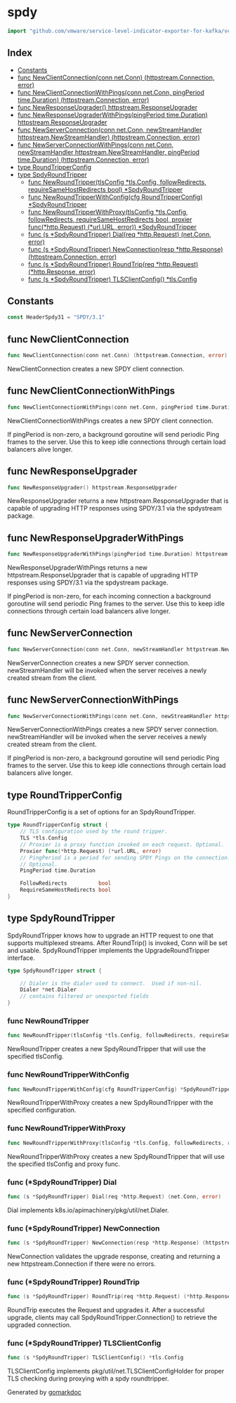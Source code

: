 <!-- Code generated by gomarkdoc. DO NOT EDIT -->

# spdy

```go
import "github.com/vmware/service-level-indicator-exporter-for-kafka/vendor/k8s.io/apimachinery/pkg/util/httpstream/spdy"
```

## Index

- [Constants](<#constants>)
- [func NewClientConnection(conn net.Conn) (httpstream.Connection, error)](<#func-newclientconnection>)
- [func NewClientConnectionWithPings(conn net.Conn, pingPeriod time.Duration) (httpstream.Connection, error)](<#func-newclientconnectionwithpings>)
- [func NewResponseUpgrader() httpstream.ResponseUpgrader](<#func-newresponseupgrader>)
- [func NewResponseUpgraderWithPings(pingPeriod time.Duration) httpstream.ResponseUpgrader](<#func-newresponseupgraderwithpings>)
- [func NewServerConnection(conn net.Conn, newStreamHandler httpstream.NewStreamHandler) (httpstream.Connection, error)](<#func-newserverconnection>)
- [func NewServerConnectionWithPings(conn net.Conn, newStreamHandler httpstream.NewStreamHandler, pingPeriod time.Duration) (httpstream.Connection, error)](<#func-newserverconnectionwithpings>)
- [type RoundTripperConfig](<#type-roundtripperconfig>)
- [type SpdyRoundTripper](<#type-spdyroundtripper>)
  - [func NewRoundTripper(tlsConfig *tls.Config, followRedirects, requireSameHostRedirects bool) *SpdyRoundTripper](<#func-newroundtripper>)
  - [func NewRoundTripperWithConfig(cfg RoundTripperConfig) *SpdyRoundTripper](<#func-newroundtripperwithconfig>)
  - [func NewRoundTripperWithProxy(tlsConfig *tls.Config, followRedirects, requireSameHostRedirects bool, proxier func(*http.Request) (*url.URL, error)) *SpdyRoundTripper](<#func-newroundtripperwithproxy>)
  - [func (s *SpdyRoundTripper) Dial(req *http.Request) (net.Conn, error)](<#func-spdyroundtripper-dial>)
  - [func (s *SpdyRoundTripper) NewConnection(resp *http.Response) (httpstream.Connection, error)](<#func-spdyroundtripper-newconnection>)
  - [func (s *SpdyRoundTripper) RoundTrip(req *http.Request) (*http.Response, error)](<#func-spdyroundtripper-roundtrip>)
  - [func (s *SpdyRoundTripper) TLSClientConfig() *tls.Config](<#func-spdyroundtripper-tlsclientconfig>)


## Constants

```go
const HeaderSpdy31 = "SPDY/3.1"
```

## func NewClientConnection

```go
func NewClientConnection(conn net.Conn) (httpstream.Connection, error)
```

NewClientConnection creates a new SPDY client connection.

## func NewClientConnectionWithPings

```go
func NewClientConnectionWithPings(conn net.Conn, pingPeriod time.Duration) (httpstream.Connection, error)
```

NewClientConnectionWithPings creates a new SPDY client connection.

If pingPeriod is non\-zero, a background goroutine will send periodic Ping frames to the server. Use this to keep idle connections through certain load balancers alive longer.

## func NewResponseUpgrader

```go
func NewResponseUpgrader() httpstream.ResponseUpgrader
```

NewResponseUpgrader returns a new httpstream.ResponseUpgrader that is capable of upgrading HTTP responses using SPDY/3.1 via the spdystream package.

## func NewResponseUpgraderWithPings

```go
func NewResponseUpgraderWithPings(pingPeriod time.Duration) httpstream.ResponseUpgrader
```

NewResponseUpgraderWithPings returns a new httpstream.ResponseUpgrader that is capable of upgrading HTTP responses using SPDY/3.1 via the spdystream package.

If pingPeriod is non\-zero, for each incoming connection a background goroutine will send periodic Ping frames to the server. Use this to keep idle connections through certain load balancers alive longer.

## func NewServerConnection

```go
func NewServerConnection(conn net.Conn, newStreamHandler httpstream.NewStreamHandler) (httpstream.Connection, error)
```

NewServerConnection creates a new SPDY server connection. newStreamHandler will be invoked when the server receives a newly created stream from the client.

## func NewServerConnectionWithPings

```go
func NewServerConnectionWithPings(conn net.Conn, newStreamHandler httpstream.NewStreamHandler, pingPeriod time.Duration) (httpstream.Connection, error)
```

NewServerConnectionWithPings creates a new SPDY server connection. newStreamHandler will be invoked when the server receives a newly created stream from the client.

If pingPeriod is non\-zero, a background goroutine will send periodic Ping frames to the server. Use this to keep idle connections through certain load balancers alive longer.

## type RoundTripperConfig

RoundTripperConfig is a set of options for an SpdyRoundTripper.

```go
type RoundTripperConfig struct {
    // TLS configuration used by the round tripper.
    TLS *tls.Config
    // Proxier is a proxy function invoked on each request. Optional.
    Proxier func(*http.Request) (*url.URL, error)
    // PingPeriod is a period for sending SPDY Pings on the connection.
    // Optional.
    PingPeriod time.Duration

    FollowRedirects          bool
    RequireSameHostRedirects bool
}
```

## type SpdyRoundTripper

SpdyRoundTripper knows how to upgrade an HTTP request to one that supports multiplexed streams. After RoundTrip\(\) is invoked, Conn will be set and usable. SpdyRoundTripper implements the UpgradeRoundTripper interface.

```go
type SpdyRoundTripper struct {

    // Dialer is the dialer used to connect.  Used if non-nil.
    Dialer *net.Dialer
    // contains filtered or unexported fields
}
```

### func NewRoundTripper

```go
func NewRoundTripper(tlsConfig *tls.Config, followRedirects, requireSameHostRedirects bool) *SpdyRoundTripper
```

NewRoundTripper creates a new SpdyRoundTripper that will use the specified tlsConfig.

### func NewRoundTripperWithConfig

```go
func NewRoundTripperWithConfig(cfg RoundTripperConfig) *SpdyRoundTripper
```

NewRoundTripperWithProxy creates a new SpdyRoundTripper with the specified configuration.

### func NewRoundTripperWithProxy

```go
func NewRoundTripperWithProxy(tlsConfig *tls.Config, followRedirects, requireSameHostRedirects bool, proxier func(*http.Request) (*url.URL, error)) *SpdyRoundTripper
```

NewRoundTripperWithProxy creates a new SpdyRoundTripper that will use the specified tlsConfig and proxy func.

### func \(\*SpdyRoundTripper\) Dial

```go
func (s *SpdyRoundTripper) Dial(req *http.Request) (net.Conn, error)
```

Dial implements k8s.io/apimachinery/pkg/util/net.Dialer.

### func \(\*SpdyRoundTripper\) NewConnection

```go
func (s *SpdyRoundTripper) NewConnection(resp *http.Response) (httpstream.Connection, error)
```

NewConnection validates the upgrade response, creating and returning a new httpstream.Connection if there were no errors.

### func \(\*SpdyRoundTripper\) RoundTrip

```go
func (s *SpdyRoundTripper) RoundTrip(req *http.Request) (*http.Response, error)
```

RoundTrip executes the Request and upgrades it. After a successful upgrade, clients may call SpdyRoundTripper.Connection\(\) to retrieve the upgraded connection.

### func \(\*SpdyRoundTripper\) TLSClientConfig

```go
func (s *SpdyRoundTripper) TLSClientConfig() *tls.Config
```

TLSClientConfig implements pkg/util/net.TLSClientConfigHolder for proper TLS checking during proxying with a spdy roundtripper.



Generated by [gomarkdoc](<https://github.com/princjef/gomarkdoc>)
